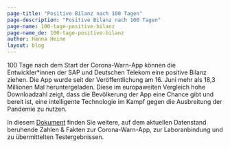 ```yaml
---
page-title: "Positive Bilanz nach 100 Tagen"
page-description: "Positive Bilanz nach 100 Tagen"
page-name: 100-tage-positive-bilanz
page-name_de: 100-tage-positive-bilanz
author: Hanna Heine
layout: blog
---
```


100 Tage nach dem Start der Corona-Warn-App können die Entwickler*innen der SAP und Deutschen Telekom eine positive Bilanz ziehen. Die App wurde seit der Veröffentlichung am 16. Juni mehr als 18,3 Millionen Mal heruntergeladen. Diese im europaweiten Vergleich hohe Downloadzahl zeigt, dass die Bevölkerung der App eine Chance gibt und bereit ist, eine intelligente Technologie im Kampf gegen die Ausbreitung der Pandemie zu nutzen.

In diesem [Dokument](assets/documents/2020-09-23-cwa-daten-fakten.pdf) finden Sie weitere, auf dem aktuellen Datenstand beruhende Zahlen & Fakten zur Corona-Warn-App, zur Laboranbindung und zu übermittelten Testergebnissen.

<!-- overview -->
